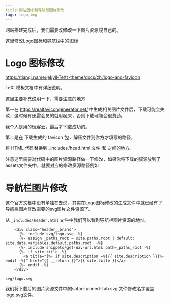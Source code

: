 ```yaml
---
title:网站图标和导航栏图片修改
tags: logo,img
---
```


网站搭建完成后，我们需要改修改一下图片资源成自己的。

这里修改Logo图标和导航栏中的图标

Logo 图标修改
============

<https://tianqi.name/jekyll-TeXt-theme/docs/zh/logo-and-favicon>

TeXt 模板文档中有详细说明。

这里主要补充说明一下，需要注意的地方

第一在 <https://realfavicongenerator.net/> 中生成相关图片文件后，下载可能会失败，这时候有迅雷会员的就用起来，否则下载可能会很费劲。

我个人是用的玩客云，最后才下载成功的。

第二是在 下载生成的 favicon 包，解压文件到你方才填写的路径，

将 HTML 代码替换到 _includes/head.html 文件 <!-- begin favicon --> 和 <!-- end favicon --> 之间的地方。

注意这里需要对代码中的图片资源路径做一下修改，如果你将下载的资源放到了assets文件夹中，就要对应的修改资源路径例如

<!-- begin favicon -->
<link rel="apple-touch-icon" sizes="180x180" href="/assets/apple-touch-icon.png">
<link rel="icon" type="image/png" sizes="32x32" href="/assets/favicon-32x32.png">
<link rel="icon" type="image/png" sizes="16x16" href="/assets/favicon-16x16.png">
<link rel="manifest" href="/assets/site.webmanifest">
<link rel="mask-icon" href="/assets/safari-pinned-tab.svg" color="#5bbad5">
<meta name="msapplication-TileColor" content="#da532c">
<meta name="theme-color" content="#ffffff">
<!-- end favicon -->



导航栏图片修改
============

这个官方文档中没有单独在去说，其实在Logo图标修改的生成文件中就已经有了导航栏图片修改需要的svg图片文件资源了。

从 `_includes/header.html`  文件中我们可以看到导航栏图片资源的地址。

        <div class="header__brand">
          {%- include svg/logo.svg -%}
          {%- assign _paths_root = site.paths.root | default: site.data.variables.default.paths.root  -%}
          {%- include snippets/get-nav-url.html path=_paths_root -%}
          {%- if site.title -%}
            <a title="{%- if site.description -%}{{ site.description }}{%- endif -%}" href="{{ __return }}">{{ site.title }}</a>
          {%- endif -%}
        </div>
       
`svg/logo.svg`

我们将下载后的图片资源文件中的safari-pinned-tab.svg 文件修改名字覆盖logo.svg文件。




